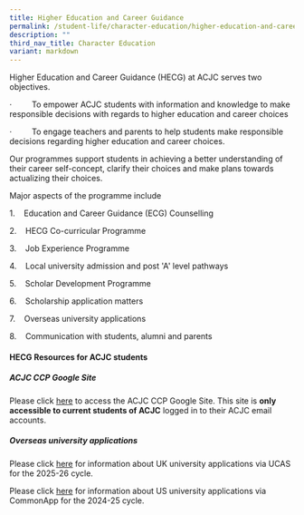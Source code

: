 ```yaml
---
title: Higher Education and Career Guidance
permalink: /student-life/character-education/higher-education-and-career-guidance/
description: ""
third_nav_title: Character Education
variant: markdown
---
```

Higher Education and Career Guidance (HECG) at ACJC serves two objectives.

·         To empower ACJC students with information and knowledge to make responsible decisions with regards to higher education and career choices

·         To engage teachers and parents to help students make responsible decisions regarding higher education and career choices.

  

Our programmes support students in achieving a better understanding of their career self-concept, clarify their choices and make plans towards actualizing their choices.

Major aspects of the programme include

1.    Education and Career Guidance (ECG) Counselling

2.    HECG Co-curricular Programme

3.    Job Experience Programme

4.    Local university admission and post 'A' level pathways

5.    Scholar Development Programme

6.    Scholarship application matters

7.    Overseas university applications

8.    Communication with students, alumni and parents

#### HECG Resources for ACJC students
##### ACJC CCP Google Site  
Please click [here](https://sites.google.com/acjc.edu.sg/acjcccejc1/higher-education-and-career-guidance) to access the ACJC CCP Google Site. This site is **only accessible to current students of ACJC** logged in to their ACJC email accounts.

##### Overseas university applications

Please click [here](https://drive.google.com/file/d/1Y-i4W5_LYZBmjSdMW0iI98lSo_B_VG0o/view?usp=sharing) for information about UK university applications via UCAS for the 2025-26 cycle.

Please click [here](/files/US_University_Applications_2024_25.pdf) for information about US university applications via CommonApp for the 2024-25 cycle.